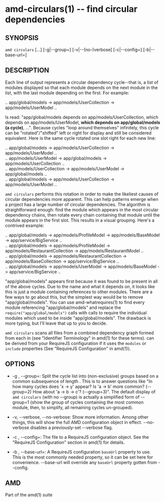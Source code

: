 amd-circulars(1) -- find circular dependencies
==============================================


SYNOPSIS
--------

`amd circulars` [<pool>...] [-g|--group=<num>] [-v|--(no-)verbose]
                [-c|--config=<path>] [-b|--base-url=<url>]


DESCRIPTION
-----------

Each line of output represents a circular dependency cycle--that is, a list of
modules displayed so that each module depends on the next module in the list,
with the last module depending on the first. For example:

.. app/global/models -> app/models/UserCollection -> app/models/UserModel ..

Is read: "app/global/models depends on app/models/UserCollection, which depends
on app/models/UserModel, **which depends on app/global/models (a cycle)**, ...".
Because cycles "loop around themselves" infinitely, this cycle can be
"rotated"/"shifted" left or right for display and still be considered
equivalent. Here is the same cycle rotated one slot right for each new line:

.. app/global/models -> app/models/UserCollection -> app/models/UserModel ..<br>
.. app/models/UserModel -> app/global/models -> app/models/UserCollection ..<br>
.. app/models/UserCollection -> app/models/UserModel -> app/global/models ..<br>
.. app/global/models -> app/models/UserCollection -> app/models/UserModel ..<br>

`amd circulars` performs this rotation in order to make the likeliest causes of
circular dependencies more apparent. This can help patterns emerge when a
project has a large number of circular dependencies. The algorithm is
straightforward enough: find the module which appears in the most circular
dependency chains, then rotate every chain containing that module until the
module appears in the first slot. This results in a visual grouping. Here's a
contrived example:

.. app/global/models -> app/models/ProfileModel -> app/models/BaseModel -> app/service/BigService ..<br>
.. app/global/models -> app/models/ProfileModel -> app/models/RestaurantCollection -> app/models/RestaurantModel ..<br>
.. app/global/models -> app/models/RestaurantCollection -> app/models/BaseCollection -> app/service/BigService ..<br>
.. app/global/models -> app/models/UserModel -> app/models/BaseModel -> app/service/BigService ..<br>

"app/global/models" appears first because it was found to be present in all of
the above cycles. Due to the name and what it depends on, it looks like this is
just a module containing references to other modules. There are a few ways to
go about this, but the simplest way would be to remove "app/global/models". You
can use amd-whatrequires(1) to find every module referencing
"app/global/models" and replace the `require("app/global/models")` calls with
calls to require the individual modules which used to be inside
"app/global/models". The drawback is more typing, but I'll leave that up to you
to decide.

`amd circulars` scans all files from a combined dependency graph formed from
each <module> in <pool> (see "Identifier Terminology" in amd(1) for these
terms). <pool> can be derived from your RequireJS configuration if it uses the
`modules` or `include` properties (See "RequireJS Configuration" in amd(1)).


OPTIONS
-------

* -g <num>, --group=<num>:
  Split the cycle list into (non-exclusive) groups based on a common
  subsequence of length <num>. This is to answer questions like "In how many
  cycles does 'x -> y' appear? Is 'a -> b' more common? (--group=2) How about
  'a -> b -> c'? (--group=3)". The default display of `amd circulars` (with no
  --group) is actually a simplified form of --group=1 (show the group of cycles
  containing the most common module, then, to simplify, all remaining cycles
  un-grouped).

* -v, --verbose, --no-verbose:
  Show more information. Among other things, this will show the full AMD
  configuration object in effect. --no-verbose disables a previously-set
  --verbose flag.

* -c <path>, --config=<path>:
  The file <path> to a RequireJS configuration object. See the "RequireJS
  Configuration" section in amd(1) for details.

* -b <path>, --base-url=<path>:
  A RequireJS configuration `baseUrl` property to use. This is the most
  commonly needed property, so it can be set here for convenience. --base-url
  will override any `baseUrl` property gotten from --config.


AMD
---

Part of the amd(1) suite

